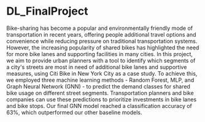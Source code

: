 # DL_FinalProject
Bike-sharing has become a popular and environmentally friendly mode of transportation in recent years, offering people additional travel options and convenience while reducing pressure on traditional transportation systems. However, the increasing popularity of shared bikes has highlighted the need for more bike lanes and supporting facilities in many cities. In this project, we aim to provide urban planners with a tool to identify which segments of a city's streets are most in need of additional bike lanes and supportive measures, using Citi Bike in New York City as a case study. To achieve this, we employed three machine learning methods - Random Forest, MLP, and Graph Neural Network (GNN) - to predict the demand classes for shared bike usage on different street segments. Transportation planners and bike companies can use these predictions to prioritize investments in bike lanes and bike stops. Our final GNN model reached a classification accuracy of 63\%, which outperformed our other baseline models.

